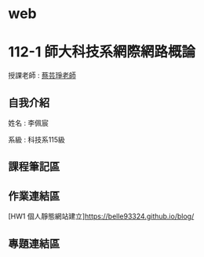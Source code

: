 # web
# 112-1 師大科技系網際網路概論
授課老師 : [蔡芸琤老師](https://github.com/pecu)

自我介紹
-------------
姓名 : 李佩宸

系級 : 科技系115級 

## 課程筆記區 
## 作業連結區
[HW1 個人靜態網站建立]https://belle93324.github.io/blog/
## 專題連結區
